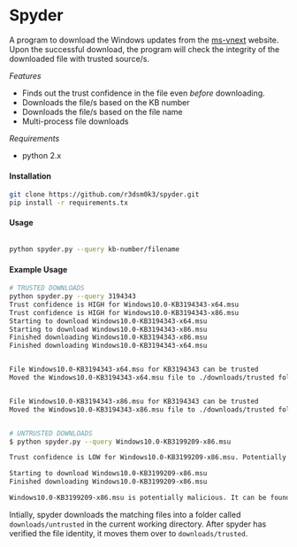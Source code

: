 # Spyder

A program to download the Windows updates from the [ms-vnext](http://ms-vnext.net/UpdateArchive/) website. Upon the successful download, the program will check the integrity of the downloaded file with trusted source/s.

*Features*

* Finds out the trust confidence in the file even *before* downloading.
* Downloads the file/s based on the KB number
* Downloads the file/s based on the file name
* Multi-process file downloads

*Requirements*

* python 2.x

#### Installation

```sh
git clone https://github.com/r3dsm0k3/spyder.git
pip install -r requirements.tx
```

#### Usage

```sh

python spyder.py --query kb-number/filename
```

#### Example Usage

```sh
# TRUSTED DOWNLOADS
python spyder.py --query 3194343
Trust confidence is HIGH for Windows10.0-KB3194343-x64.msu
Trust confidence is HIGH for Windows10.0-KB3194343-x86.msu
Starting to download Windows10.0-KB3194343-x64.msu
Starting to download Windows10.0-KB3194343-x86.msu
Finished downloading Windows10.0-KB3194343-x86.msu
Finished downloading Windows10.0-KB3194343-x64.msu


File Windows10.0-KB3194343-x64.msu for KB3194343 can be trusted
Moved the Windows10.0-KB3194343-x64.msu file to ./downloads/trusted folder


File Windows10.0-KB3194343-x86.msu for KB3194343 can be trusted
Moved the Windows10.0-KB3194343-x86.msu file to ./downloads/trusted folder


# UNTRUSTED DOWNLOADS
$ python spyder.py --query Windows10.0-KB3199209-x86.msu

Trust confidence is LOW for Windows10.0-KB3199209-x86.msu. Potentially malicious file found. Downloading to untrusted

Starting to download Windows10.0-KB3199209-x86.msu
Finished downloading Windows10.0-KB3199209-x86.msu

Windows10.0-KB3199209-x86.msu is potentially malicious. It can be found in the ./downloads/untrusted folder for further analysis

```

Intially, spyder downloads the matching files into a folder called `downloads/untrusted` in the current working directory. After spyder has verified the file identity, it moves them over to `downloads/trusted`.
